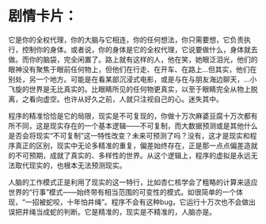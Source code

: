 


# 剧情卡片：

它是你的全权代理，你的大脑与它相连，你的任何想法，你只需要想，它负责执行，控制你的身体。或者说，你的身体是它的全权代理，它说要做什么，身体就去做。而你的脑袋，完全闲置了。路上就有这样的人，他在笑，她眼泛泪光，他们的眼神没有聚焦于眼前任何物上，但他们在行走、在开车、在路上…但其实，他们在别处，另一个地方。可能是在看某部沉浸式电影，或是与在与朋友海边聊天，…小飞旋的世界是无比真实的。比眼睛所见的任何物更真实，以至于眼睛完全从物上脱离，之看向虚空。也许从好久之前，人就只注视自己的心。迷失其中。

程序的精准恰恰是它的局限，现实是不可复现的，你做十万次麻婆豆腐十万次都有所不同，这是现实存在的一个基本逻辑——不可复制，而大数据预测或是其他什么是否会将现实“不可复制”这一特性改变？未来可预测了吗？没有，这才是现实和程序真正的区别，现实中无论多精准的重复，偏差始终存在，正是那一点点偏差造就的不可预期，成就了真实的、多样性的世界。从这个逻辑上，程序的虚拟是永远无法取代现实的，也根本无法预测现实。

人脑的工作模式正是利用了现实的这一特行，比如杏仁核学会了粗略的计算来适应世界的“行事”模式——始终带有相当范围的可变性的模式。如很简单的一个体现，“一招被蛇咬，十年怕井绳”。程序不会有这种bug，它运行十万次也不会做出误把井绳当成蛇的判断。它是精准的，现实是不精准的，人脑亦是。